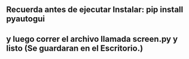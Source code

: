 ## Recuerda antes de ejecutar Instalar: pip install pyautogui
## y luego correr el archivo llamada screen.py y listo (Se guardaran en el Escritorio.) 
